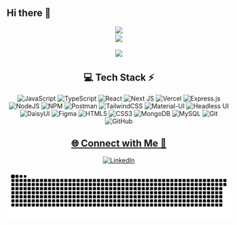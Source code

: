 ## Hi there 👋

<!-- Stats -->
<div align="center">
  <div style="display: "flex", >
  <!-- GitHub Stats -->
  <img src="https://github-readme-stats.vercel.app/api?username=HorthmanOdame&theme=aura&hide_border=true&include_all_commits=true&count_private=true" width="55%" /> </br>
  
  <!-- Streak Stats -->
  <img src="https://github-readme-streak-stats.herokuapp.com/?user=HorthmanOdame&theme=aura&hide_border=true" width="50%" />
  </div>
  
  <!-- Top Languages -->
  <img src="https://github-readme-stats.vercel.app/api/top-langs/?username=HorthmanOdame&theme=aura&hide_border=true&include_all_commits=true&count_private=true&layout=compact" width="36%" /> </br>
</div>



<!-- Tech Stack -->
<div align="center">
  
## 💻 Tech Stack ⚡

![JavaScript](https://img.shields.io/badge/javascript-%23323330.svg?style=for-the-badge&logo=javascript&logoColor=%23F7DF1E)
![TypeScript](https://img.shields.io/badge/typescript-%23007ACC.svg?style=for-the-badge&logo=typescript&logoColor=white)
![React](https://img.shields.io/badge/react-%2320232a.svg?style=for-the-badge&logo=react&logoColor=%2361DAFB)
![Next JS](https://img.shields.io/badge/Next.js-%23000000.svg?style=for-the-badge&logo=next.js&logoColor=white)
![Vercel](https://img.shields.io/badge/vercel-%23000000.svg?style=for-the-badge&logo=vercel&logoColor=white) 
![Express.js](https://img.shields.io/badge/express.js-%23404d59.svg?style=for-the-badge&logo=express&logoColor=%2361DAFB) 
![NodeJS](https://img.shields.io/badge/node.js-6DA55F?style=for-the-badge&logo=node.js&logoColor=white) 
![NPM](https://img.shields.io/badge/NPM-%23CB3837.svg?style=for-the-badge&logo=npm&logoColor=white)
![Postman](https://img.shields.io/badge/Postman-FF6C37?style=for-the-badge&logo=postman&logoColor=white)
![TailwindCSS](https://img.shields.io/badge/tailwindcss-%2338B2AC.svg?style=for-the-badge&logo=tailwind-css&logoColor=white)
![Material-UI](https://img.shields.io/badge/Material--UI-%230081CB.svg?style=for-the-badge&logo=mui&logoColor=white)
![Headless UI](https://img.shields.io/badge/headless--ui-%236171E8.svg?style=for-the-badge&logo=tailwind-css&logoColor=white)
![DaisyUI](https://img.shields.io/badge/daisyUI-%2361AEBF.svg?style=for-the-badge&logo=tailwind-css&logoColor=white)
![Figma](https://img.shields.io/badge/figma-%23F24E1E.svg?style=for-the-badge&logo=figma&logoColor=white)
![HTML5](https://img.shields.io/badge/html5-%23E34F26.svg?style=for-the-badge&logo=html5&logoColor=white)
![CSS3](https://img.shields.io/badge/css3-%231572B6.svg?style=for-the-badge&logo=css3&logoColor=white)
![MongoDB](https://img.shields.io/badge/MongoDB-%234ea94b.svg?style=for-the-badge&logo=mongodb&logoColor=white)
![MySQL](https://img.shields.io/badge/mysql-4479A1.svg?style=for-the-badge&logo=mysql&logoColor=white)
![Git](https://img.shields.io/badge/git-%23F05033.svg?style=for-the-badge&logo=git&logoColor=white)
![GitHub](https://img.shields.io/badge/github-%23121011.svg?style=for-the-badge&logo=github&logoColor=white)



</div>


<!-- Socials -->
<div align="center">
  
## <a href = "https://hodame.vercel.app">🌐 Connect with Me 🍬</a>
<!--  
[![Behance](https://img.shields.io/badge/Discord-%237289DA.svg?logo=discord&logoColor=white)](https://discord.gg/6ME9TDt) 
[![Facebook](https://img.shields.io/badge/Facebook-%231877F2.svg?logo=Facebook&logoColor=white)](https://facebook.com/technologyhell) 
[![Instagram](https://img.shields.io/badge/Instagram-%23E4405F.svg?logo=Instagram&logoColor=white)](https://instagram.com/technologyhell)
[![Twitch](https://img.shields.io/badge/Twitch-%239146FF.svg?logo=Twitch&logoColor=white)](https://twitch.tv/technologyhell) 
[![X](https://img.shields.io/badge/X-black.svg?logo=X&logoColor=white)](https://x.com/technologyhell) 
[![YouTube](https://img.shields.io/badge/YouTube-%23FF0000.svg?logo=YouTube&logoColor=white)](https://youtube.com/@technologyhell) 
-->
[![LinkedIn](https://img.shields.io/badge/LinkedIn-%230077B5.svg?logo=linkedin&logoColor=white)](https://www.linkedin.com/in/horthman-odame-199143199/)
</div>



<!-- Snake -->
<div align="center">
    
 ![snake gif](https://github.com/HorthmanOdame/HorthmanOdame/blob/output/github-snake-dark.svg)
</div>



<!-- Counter
<div align="center">
  
  [![](https://visitcount.itsvg.in/api?id=technologyhell&icon=10&color=6)](https://visitcount.itsvg.in)
</div>
 -->


